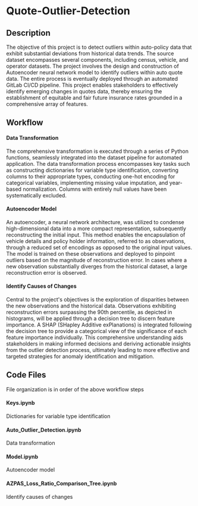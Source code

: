 # Quote-Outlier-Detection

## Description
The objective of this project is to detect outliers within auto-policy data that exhibit substantial deviations from historical data trends. The source dataset encompasses several components, including census, vehicle, and operator datasets. The project involves the design and construction of Autoencoder neural network model to identify outliers within auto quote data. The entire process is eventually deployed through an automated GitLab CI/CD pipeline. This project enables stakeholders to effectively identify emerging changes in quotes data, thereby ensuring the establishment of equitable and fair future insurance rates grounded in a comprehensive array of features.

## Workflow
#### Data Transformation
The comprehensive transformation is executed through a series of Python functions, seamlessly integrated into the dataset pipeline for automated application. The data transformation process encompasses key tasks such as constructing dictionaries for variable type identification, converting columns to their appropriate types, conducting one-hot encoding for categorical variables, implementing missing value imputation, and year-based normalization. Columns with entirely null values have been systematically excluded.

#### Autoencoder Model
An autoencoder, a neural network architecture, was utilized to condense high-dimensional data into a more compact representation, subsequently reconstructing the initial input. This method enables the encapsulation of vehicle details and policy holder information, referred to as observations, through a reduced set of encodings as opposed to the original input values. The model is trained on these observations and deployed to pinpoint outliers based on the magnitude of reconstruction error. In cases where a new observation substantially diverges from the historical dataset, a large reconstruction error is observed.
#### Identify Causes of Changes
Central to the project's objectives is the exploration of disparities between the new observations and the historical data. Observations exhibiting reconstruction errors surpassing the 90th percentile, as depicted in histograms, will be applied through a decision tree to discern feature importance. A SHAP (SHapley Additive exPlanations) is integrated following the decision tree to provide a categorical view of the significance of each feature importance individually. This comprehensive understanding aids stakeholders in making informed decisions and deriving actionable insights from the outlier detection process, ultimately leading to more effective and targeted strategies for anomaly identification and mitigation.

## Code Files
File organization is in order of the above workflow steps
#### Keys.ipynb
Dictionaries for variable type identification
#### Auto_Outlier_Detection.ipynb
Data transformation
#### Model.ipynb
Autoencoder model
#### AZPAS_Loss_Ratio_Comparison_Tree.ipynb
Identify causes of changes

